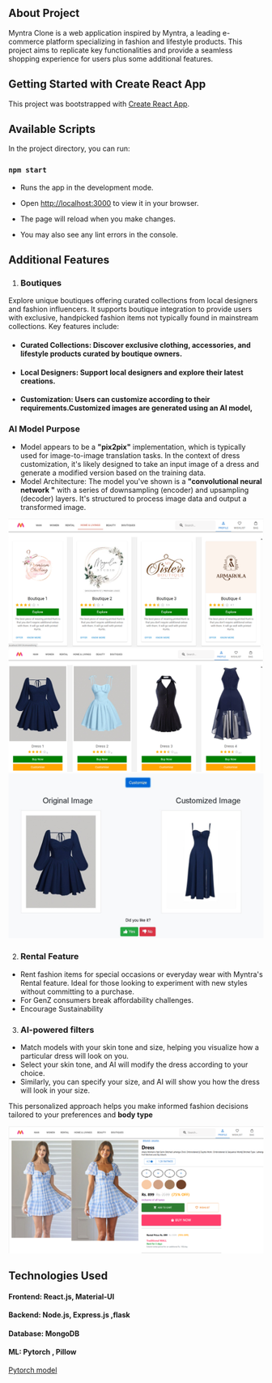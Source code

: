 ## About Project

Myntra Clone is a web application inspired by Myntra, a leading e-commerce platform specializing in fashion and lifestyle products. This project aims to replicate key functionalities and provide a seamless shopping experience for users plus some additional features.
## Getting Started with Create React App

This project was bootstrapped with [Create React App](https://github.com/facebook/create-react-app).


## Available Scripts

In the project directory, you can run:

### `npm start`

- Runs the app in the development mode.
- Open [http://localhost:3000](http://localhost:3000) to view it in your browser.

- The page will reload when you make changes.
- You may also see any lint errors in the console.

## Additional Features
1. ### Boutiques
Explore unique boutiques offering curated collections from local designers and fashion influencers. It supports boutique integration to provide users with exclusive, handpicked fashion items not typically found in mainstream collections. Key features include:

- #### Curated Collections: Discover exclusive clothing, accessories, and lifestyle products curated by boutique owners.
- #### Local Designers:  Support local designers and explore their latest creations.
- #### Customization: Users can customize according to their requirements.Customized images are generated using an AI model,

### AI Model Purpose
- Model appears to be a **"pix2pix"** implementation, which is typically used for image-to-image translation tasks. In the context of dress customization, it's likely designed to take an input image of a dress and generate a modified version based on the training data.
- Model Architecture: The model you've shown is a **"convolutional neural network "** with a series of downsampling (encoder) and upsampling (decoder) layers. It's structured to process image data and output a transformed image.

![image](./Screenshots/boutiquec.png)
![image](./Screenshots/boutique.png)
![image](./Screenshots/screenshot1.jpeg)

2. ### Rental Feature
- Rent fashion items for special occasions or everyday wear with Myntra's Rental feature. Ideal for those looking to experiment with new styles without committing to a purchase.
- For GenZ consumers break affordability challenges.
- Encourage Sustainability

3. ### AI-powered filters
- Match models with your skin tone and size, helping you visualize how a particular dress will look on you.
- Select your skin tone, and AI will modify the dress according to your choice.
- Similarly, you can specify your size, and AI will show you how the dress will look in your size.

This personalized approach helps you make informed fashion decisions tailored to your preferences and **body type**

![image](./Screenshots/model.png)


## Technologies Used
#### Frontend:  React.js, Material-UI
#### Backend:  Node.js, Express.js ,flask
#### Database:  MongoDB 
#### ML: Pytorch , Pillow
[Pytorch model](https://drive.google.com/file/d/1attX17PB5OTlPjyamDxPiN8w5Evgul53/view?usp=sharing)
